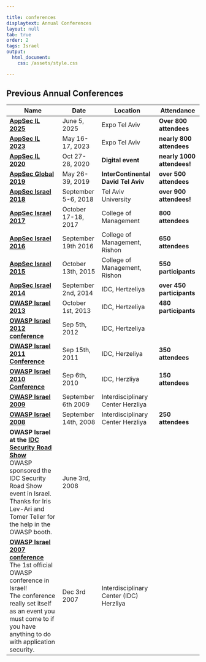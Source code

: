 ```yaml
---

title: conferences
displaytext: Annual Conferences
layout: null
tab: true
order: 2
tags: Israel
output:
  html_document:
    css: /assets/style.css

---
```


## Previous Annual Conferences

| Name | Date | Location | Attendance |
| ---- | ---- | -------- | ---------- |
| **[AppSec IL 2025](https://appsecil.org/)**   | June 5, 2025 | Expo Tel Aviv | **Over 800 attendees** |
| **[AppSec IL 2023](https://appsecil.org/2023)**   | May 16-17, 2023 | Expo Tel Aviv | **nearly 800 attendees** |
| **[AppSec IL 2020](https://2020.appsecil.org/)**   | Oct 27-28, 2020 | **Digital event** | **nearly 1000 attendees\!** |
| **[AppSec Global 2019](https://telaviv.appsecglobal.org)**   | May 26-39, 2019 | **InterContinental David Tel Aviv** | **over 500 attendees** |
| **[AppSec Israel 2018](https://2018.appsecil.org/)**   | September 5-6, 2018 | Tel Aviv University | **over 900 attendees\!** |
| **[AppSec Israel 2017](https://2017.appsecil.org/)**   | October 17-18, 2017 | College of Management | **800 attendees** |
| **[AppSec Israel 2016](https://wiki.owasp.org/index.php/AppSec_Israel_2016)**   | September 19th 2016 | College of Management, Rishon | **650 attendees** |
| **[AppSec Israel 2015](https://wiki.owasp.org/index.php/AppSec_Israel_2015)**   | October 13th, 2015 | College of Management, Rishon | **550 participants** |
| **[AppSec Israel 2014](https://wiki.owasp.org/index.php/AppSec_Israel_2014)**   | September 2nd, 2014 | IDC, Hertzeliya | **over 450 participants** |
| **[OWASP Israel 2013](https://wiki.owasp.org/index.php/OWASP_Israel_2013)**    | October 1st, 2013 | IDC, Hertzeliya | **480 participants** |
| **[OWASP Israel 2012 conference](https://wiki.owasp.org/index.php/OWASP_Israel_2012)**   | Sep 5th, 2012 | IDC, Hertzeliya |               |
| **[OWASP Israel 2011 Conference](https://wiki.owasp.org/index.php/OWASP_Israel_2011)**   | Sep 15th, 2011 | IDC, Herzeliya | **350 attendees** |
| **[OWASP Israel 2010 Conference](https://wiki.owasp.org/index.php/OWASP_Israel_2010)**   | Sep 6th, 2010 | IDC, Herzliya | **150 attendees** |
| **[OWASP Israel 2009](https://wiki.owasp.org/index.php/OWASP_Israel_2009)**   | September 6th 2009 | Interdisciplinary Center Herzliya |     |
| **[OWASP Israel 2008](https://wiki.owasp.org/index.php/OWASP_Israel_2008_Conference_at_the_Interdisciplinary_Center_Herzliya)** | September 14th, 2008 | Interdisciplinary Center Herzliya | **250 attendees** |
| **OWASP Israel at the [IDC Security Road Show](http://www.idc.co.il/?showproduct=31108&content_lang=ENG)** <br>OWASP sponsored the IDC Security Road Show event in Israel. <br>Thanks for Iris Lev-Ari and Tomer Teller for the help in the OWASP booth. | June 3rd, 2008 |  |   |
| **[OWASP Israel 2007 conference](https://wiki.owasp.org/index.php/OWASP_Israel_2007_Conference)** <br> The 1st official OWASP conference in Israel! <br>The conference really set itself as an event you must come to if you have anything to do with application security.  | Dec 3rd 2007 | Interdisciplinary Center (IDC) Herzliya |            |
